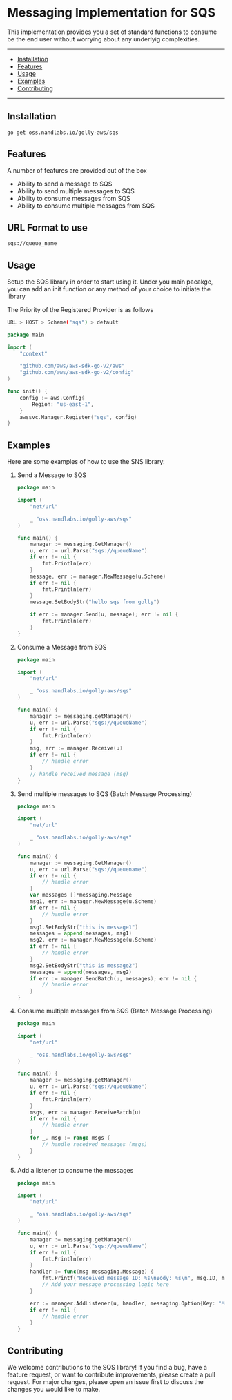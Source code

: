 # Messaging Implementation for SQS

This implementation provides you a set of standard functions to consume be the end user without worrying about any underlyig complexities.

---

- [Installation](#installation)
- [Features](#features)
- [Usage](#usage)
- [Examples](#examples)
- [Contributing](#contributing)

---

## Installation

```bash
go get oss.nandlabs.io/golly-aws/sqs
```

## Features

A number of features are provided out of the box

- Ability to send a message to SQS
- Ability to send multiple messages to SQS
- Ability to consume messages from SQS
- Ability to consume multiple messages from SQS

## URL Format to use

```bash
sqs://queue_name
```

## Usage

Setup the SQS library in order to start using it.
Under you main pacakge, you can add an init function or any method of your choice to initiate the library

The Priority of the Registered Provider is as follows

```bash
URL > HOST > Scheme("sqs") > default
```

```go
package main

import (
    "context"

    "github.com/aws/aws-sdk-go-v2/aws"
    "github.com/aws/aws-sdk-go-v2/config"
)

func init() {
    config := aws.Config{
        Region: "us-east-1",
    }
    awssvc.Manager.Register("sqs", config)
}
```

## Examples

Here are some examples of how to use the SNS library:

1. Send a Message to SQS

    ```go
    package main

    import (
        "net/url"

        _ "oss.nandlabs.io/golly-aws/sqs"
    )

    func main() {
        manager := messaging.GetManager()
        u, err := url.Parse("sqs://queueName")
        if err != nil {
            fmt.Println(err)
        }
        message, err := manager.NewMessage(u.Scheme)
        if err != nil {
            fmt.Println(err)
        }
        message.SetBodyStr("hello sqs from golly")

        if err := manager.Send(u, message); err != nil {
            fmt.Println(err)
        }
    } 
    ```

2. Consume a Message from SQS

    ```go
    package main

    import (
        "net/url"

        _ "oss.nandlabs.io/golly-aws/sqs"
    )

    func main() {
        manager := messaging.getManager()
        u, err := url.Parse("sqs://queueName")
        if err != nil {
            fmt.Println(err)
        }
        msg, err := manager.Receive(u)
        if err != nil {
            // handle error
        }
        // handle received message (msg)
    }
    ```

3. Send multiple messages to SQS (Batch Message Processing)

    ```go
    package main

    import (
        "net/url"

        _ "oss.nandlabs.io/golly-aws/sqs"
    )

    func main() {
        manager := messaging.GetManager()
        u, err := url.Parse("sqs://queuename")
        if err != nil {
            // handle error
        }
        var messages []*messaging.Message
        msg1, err := manager.NewMessage(u.Scheme)
        if err != nil {
            // handle error
        }
        msg1.SetBodyStr("this is message1")
        messages = append(messages, msg1)
        msg2, err := manager.NewMessage(u.Scheme)
        if err != nil {
            // handle error
        }
        msg2.SetBodyStr("this is message2")
        messages = append(messages, msg2)
        if err := manager.SendBatch(u, messages); err != nil {
            // handle error
        }
    }
    ```

4. Consume multiple messages from SQS (Batch Message Processing)

    ```go
    package main

    import (
        "net/url"

        _ "oss.nandlabs.io/golly-aws/sqs"
    )

    func main() {
        manager := messaging.getManager()
        u, err := url.Parse("sqs://queueName")
        if err != nil {
            fmt.Println(err)
        }
        msgs, err := manager.ReceiveBatch(u)
        if err != nil {
            // handle error
        }
        for _, msg := range msgs {
            // handle received messages (msgs)
        }
    }
    ```

5. Add a listener to consume the messages

    ```go
    package main

    import (
        "net/url"

        _ "oss.nandlabs.io/golly-aws/sqs"
    )

    func main() {
        manager := messaging.getManager()
        u, err := url.Parse("sqs://queueName")
        if err != nil {
            fmt.Println(err)
        }
        handler := func(msg messaging.Message) {
            fmt.Printf("Received message ID: %s\nBody: %s\n", msg.ID, msg.Body)
            // Add your message processing logic here
        }

        err := manager.AddListener(u, handler, messaging.Option{Key: "MaxMessages", Value: int32(5)}, messaging.Option{Key: "WaitTime", Value: int32(10)})
        if err != nil {
            // handle error
        }
    }
    ```

## Contributing

We welcome contributions to the SQS library! If you find a bug, have a feature request, or want to contribute improvements, please create a pull request. For major changes, please open an issue first to discuss the changes you would like to make.
